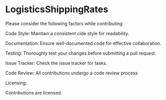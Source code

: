 # LogisticsShippingRates

Please consider the following factors while contributing 

Code Style: 
Maintain a consistent cide style for readability.

Documentation: 
Ensure well-documented code for effective collaboration. 

Testing: 
Thoroughly test your changes before submitting a pull request. 

Issue Tracker: 
Check the issue tracker for tasks.

Code Review: 
All contributions undergo a code review process


 Licensing: 

 Contributions are licensed.

 
